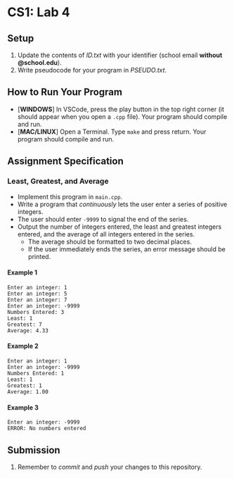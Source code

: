 # CS1: Lab 4

## Setup
1. Update the contents of *ID.txt* with your identifier (school email **without @school.edu**).
2. Write pseudocode for your program in *PSEUDO.txt*.

## How to Run Your Program
* [**WINDOWS**] In VSCode, press the play button in the top right corner (it should appear when you open a `.cpp` file). Your program should compile and run.
* [**MAC/LINUX**] Open a Terminal. Type `make` and press return. Your program should compile and run.

## Assignment Specification
### Least, Greatest, and Average
* Implement this program in `main.cpp`.
* Write a program that *continuously* lets the user enter a series of positive integers.
* The user should enter `-9999` to signal the end of the series.
* Output the number of integers entered, the least and greatest integers entered, and the average of all integers entered in the series.
   - The average should be formatted to two decimal places.
   - If the user immediately ends the series, an error message should be printed.

#### Example 1
```
Enter an integer: 1
Enter an integer: 5
Enter an integer: 7
Enter an integer: -9999
Numbers Entered: 3
Least: 1
Greatest: 7
Average: 4.33
```

#### Example 2
```
Enter an integer: 1
Enter an integer: -9999
Numbers Entered: 1
Least: 1
Greatest: 1
Average: 1.00
```

#### Example 3
```
Enter an integer: -9999
ERROR: No numbers entered
```

## Submission
1. Remember to *commit* and *push* your changes to this repository.
